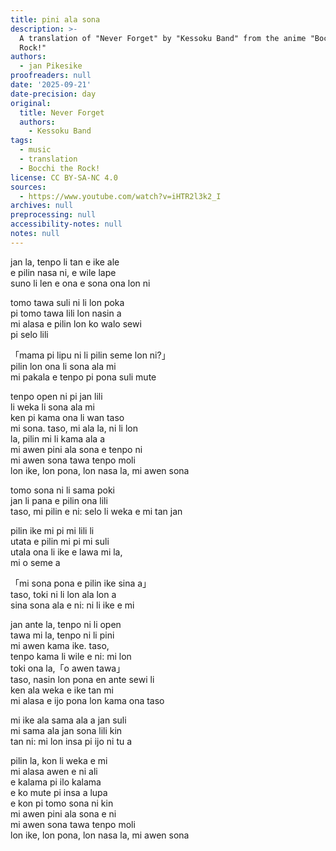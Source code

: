 ```yaml
---
title: pini ala sona
description: >-
  A translation of "Never Forget" by "Kessoku Band" from the anime "Bocchi the
  Rock!"
authors:
  - jan Pikesike
proofreaders: null
date: '2025-09-21'
date-precision: day
original:
  title: Never Forget
  authors:
    - Kessoku Band
tags:
  - music
  - translation
  - Bocchi the Rock!
license: CC BY-SA-NC 4.0
sources:
  - https://www.youtube.com/watch?v=iHTR2l3k2_I
archives: null
preprocessing: null
accessibility-notes: null
notes: null
---
```


jan la, tenpo li tan e ike ale  
e pilin nasa ni, e wile lape  
suno li len e ona e sona ona lon ni  

tomo tawa suli ni li lon poka  
pi tomo tawa lili lon nasin a  
mi alasa e pilin lon ko walo sewi  
pi selo lili  

「mama pi lipu ni li pilin seme lon ni?」  
pilin lon ona li sona ala mi  
mi pakala e tenpo pi pona suli mute  

tenpo open ni pi jan lili  
li weka li sona ala mi  
ken pi kama ona li wan taso  
mi sona. taso, mi ala la, ni li lon  
la, pilin mi li kama ala a  
mi awen pini ala sona e tenpo ni  
mi awen sona tawa tenpo moli  
lon ike, lon pona, lon nasa la, mi awen sona  

tomo sona ni li sama poki  
jan li pana e pilin ona lili  
taso, mi pilin e ni: selo li weka e mi tan jan  

pilin ike mi pi mi lili li  
utata e pilin mi pi mi suli  
utala ona li ike e lawa mi la,  
mi o seme a  

「mi sona pona e pilin ike sina a」  
taso, toki ni li lon ala lon a  
sina sona ala e ni: ni li ike e mi   

jan ante la, tenpo ni li open  
tawa mi la, tenpo ni li pini  
mi awen kama ike. taso,  
tenpo kama li wile e ni: mi lon  
toki ona la,「o awen tawa」  
taso, nasin lon pona en ante sewi li  
ken ala weka e ike tan mi  
mi alasa e ijo pona lon kama ona taso  

mi ike ala sama ala a jan suli  
mi sama ala jan sona lili kin  
tan ni: mi lon insa pi ijo ni tu a  

pilin la, kon li weka e mi  
mi alasa awen e ni ali  
e kalama pi ilo kalama  
e ko mute pi insa a lupa  
e kon pi tomo sona ni kin  
mi awen pini ala sona e ni  
mi awen sona tawa tenpo moli  
lon ike, lon pona, lon nasa la, mi awen sona  
